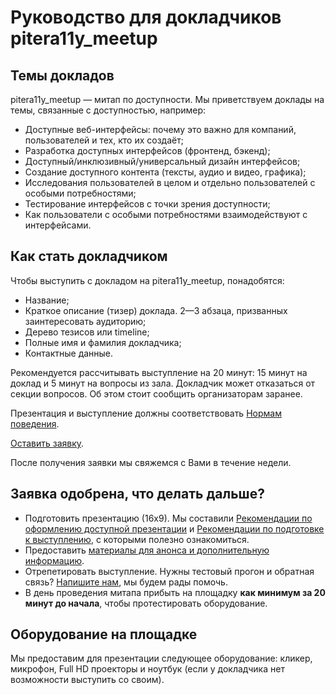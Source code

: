# Руководство для докладчиков pitera11y_meetup

## Темы докладов

pitera11y_meetup — митап по доступности. Мы приветствуем доклады на темы, связанные с доступностью, например:

* Доступные веб-интерфейсы: почему это важно для компаний, пользователей и тех, кто их создаёт;
* Разработка доступных интерфейсов (фронтенд, бэкенд);
* Доступный/инклюзивный/универсальный дизайн интерфейсов;
* Создание доступного контента (тексты, аудио и видео, графика);
* Исследования пользователей в целом и отдельно пользователей с особыми потребностями;
* Тестирование интерфейсов с точки зрения доступности;
* Как пользователи с особыми потребностями взаимодействуют с интерфейсами.

## Как стать докладчиком

Чтобы выступить с докладом на pitera11y_meetup, понадобятся:

* Название;
* Краткое описание (тизер) доклада. 2—3 абзаца, призванных заинтересовать аудиторию;
* Дерево тезисов или timeline;
* Полные имя и фамилия докладчика;
* Контактные данные.

Рекомендуется рассчитывать выступление на 20 минут: 15 минут на доклад и 5 минут на вопросы из зала.
Докладчик может отказаться от секции вопросов. Об этом стоит сообщить организаторам заранее.<br>

Презентация и выступление должны соответствовать [Нормам поведения](./code-of-conduct.md).

[Оставить заявку](*).<br>

После получения заявки мы свяжемся с Вами в течение недели.


## Заявка одобрена, что делать дальше?

* Подготовить презентацию (16х9). Мы составили [Рекомендации по оформлению доступной презентации](./accessible-slide-guidelines.md) и [Рекомендации по подготовке к выступлению](./talk-guidelines.md), с которыми полезно ознакомиться.
* Предоставить [материалы для анонса и дополнительную информацию](./speaker-info-requirements.md).
* Отрепетировать выступление. Нужны тестовый прогон и обратная связь? [Напишите нам](*), мы будем рады помочь.
* В день проведения митапа прибыть на площадку **как минимум за 20 минут до начала**, чтобы протестировать оборудование.


## Оборудование на площадке

Мы предоставим для презентации следующее оборудование: кликер, микрофон, Full HD проекторы и ноутбук (если у докладчика нет возможности выступить со своим).


